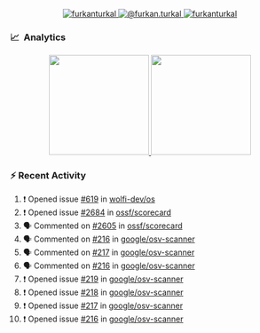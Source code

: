 <p align="center">
  <a href="https://linkedin.com/in/furkanturkal" target="blank">
    <img src="https://img.shields.io/badge/linkedin-%230077B5.svg?&style=for-the-badge&logo=linkedin&logoColor=white" alt="furkanturkal" />
  </a>
  <a href="https://medium.com/@furkan.turkal" target="blank">
    <img src="https://img.shields.io/badge/medium-%2312100E.svg?&style=for-the-badge&logo=medium&logoColor=white" alt="@furkan.turkal" />
  </a>
  <a href="https://twitter.com/furkanturkaI" target="blank">
    <img src="https://img.shields.io/badge/Twitter-1DA1F2?style=for-the-badge&logo=twitter&logoColor=white" alt="furkanturkaI" />
  </a>
</p>

### 📈 &nbsp;Analytics

<p align="center">
  <a href="https://coderstats.net/github/#Dentrax">
    <img height="180em" src="https://github-readme-stats-eight-theta.vercel.app/api?username=Dentrax&show_icons=true&theme=algolia&include_all_commits=true&count_private=true&line_height=26"/>
    <img height="180em" src="https://github-readme-stats-eight-theta.vercel.app/api/top-langs/?username=Dentrax&layout=compact&langs_count=8&theme=algolia&line_height=26"/>
  </a>
</p>

### :zap: Recent Activity

<!--START_SECTION:activity-->
1. ❗️ Opened issue [#619](https://github.com/wolfi-dev/os/issues/619) in [wolfi-dev/os](https://github.com/wolfi-dev/os)
2. ❗️ Opened issue [#2684](https://github.com/ossf/scorecard/issues/2684) in [ossf/scorecard](https://github.com/ossf/scorecard)
3. 🗣 Commented on [#2605](https://github.com/ossf/scorecard/issues/2605) in [ossf/scorecard](https://github.com/ossf/scorecard)
4. 🗣 Commented on [#216](https://github.com/google/osv-scanner/issues/216) in [google/osv-scanner](https://github.com/google/osv-scanner)
5. 🗣 Commented on [#217](https://github.com/google/osv-scanner/issues/217) in [google/osv-scanner](https://github.com/google/osv-scanner)
6. 🗣 Commented on [#216](https://github.com/google/osv-scanner/issues/216) in [google/osv-scanner](https://github.com/google/osv-scanner)
7. ❗️ Opened issue [#219](https://github.com/google/osv-scanner/issues/219) in [google/osv-scanner](https://github.com/google/osv-scanner)
8. ❗️ Opened issue [#218](https://github.com/google/osv-scanner/issues/218) in [google/osv-scanner](https://github.com/google/osv-scanner)
9. ❗️ Opened issue [#217](https://github.com/google/osv-scanner/issues/217) in [google/osv-scanner](https://github.com/google/osv-scanner)
10. ❗️ Opened issue [#216](https://github.com/google/osv-scanner/issues/216) in [google/osv-scanner](https://github.com/google/osv-scanner)
<!--END_SECTION:activity-->

